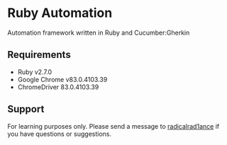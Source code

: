 # Ruby Automation
Automation framework written in Ruby and Cucumber:Gherkin

## Requirements
* Ruby v2.7.0
* Google Chrome v83.0.4103.39
* ChromeDriver 83.0.4103.39

## Support
For learning purposes only. Please send a message to [radicalrad1ance](https://github.com/radicalrad1ance/) if you have questions or suggestions.
